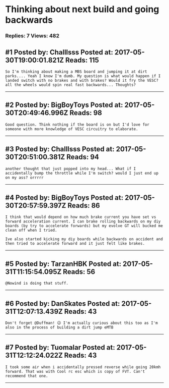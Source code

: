 # Thinking about next build and going backwards

### Replies: 7 Views: 482

## \#1 Posted by: Challlsss Posted at: 2017-05-30T19:00:01.821Z Reads: 115

```
So I'm thinking about making a MBS board and jumping it at dirt parks.... Yeah I know I'm dumb. My question is what would happen if I landed switch with no brakes and with brakes? Would it fry the VESC? all the wheels would spin real fast backwards... Thoughts?
```

---
## \#2 Posted by: BigBoyToys Posted at: 2017-05-30T20:49:46.996Z Reads: 98

```
Good question. Think nothing if the board is on but I'd love for someone with more knowledge of VESC circuitry to elaborate.
```

---
## \#3 Posted by: Challlsss Posted at: 2017-05-30T20:51:00.381Z Reads: 94

```
another thought that just popped into my head... What if I accidentally bump the throttle while I'm switch? would I just end up on my ass? orrrrr
```

---
## \#4 Posted by: BigBoyToys Posted at: 2017-05-30T20:57:59.397Z Reads: 86

```
I think that would depend on how much brake current you have set vs forward acceleration current. I can brake rolling backwards on my diy boards (by try to accelerate forwards) but my evolve GT will bucked me clean off when I tried.

Ive also started kicking my diy boards while backwards on accident and then tried to accelerate forward and it just felt like brakes.
```

---
## \#5 Posted by: TarzanHBK Posted at: 2017-05-31T11:15:54.095Z Reads: 56

```
@Nowind is doing that stuff.
```

---
## \#6 Posted by: DanSkates Posted at: 2017-05-31T12:07:13.439Z Reads: 43

```
Don't forget @Duffman! 😉 I'm actually curious about this too as I'm also in the process of building a dirt jump eMTB
```

---
## \#7 Posted by: Tuomalar Posted at: 2017-05-31T12:12:24.022Z Reads: 43

```
I took some air when i accidentally pressed reverse while going 20kmh forward. That was with Cool rc esc which is copy of FVT. Can't recommend that one.
```

---
